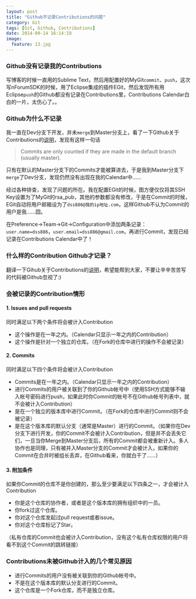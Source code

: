 ```yaml
---
layout: post
title: "Github不记录Contributions的问题"
category: Git
tags: [Git, Github, Contributions]
date: 2014-09-14 16:14:19
image:
  feature: 13.jpg
---
```


### Github没有记录我的Contributions

写博客的时候一直用的Sublime Text，然后用配置好的MyGit`commit`、`push`，这次写nForumSDK的时候，用了Eclipse集成的插件EGit，然后发现所有用Eclipse`push`的Github都没有记录在Contributions里，Contributions Calendar白白的一片，太伤心了。。

### Github为什么不记录

我一直在Dev分支下开发，并未`merge`到Master分支上，看了一下Github关于Contributions的[说明](https://help.github.com/articles/why-are-my-contributions-not-showing-up-on-my-profile)，发现有这样一句话

> Commits are only counted if they are made in the default branch (usually master).

只有在默认的Master分支下的Commits才能被算进去，于是我到Master分支下`merge`了Dev分支，发现仍然没有出现在我的Calendar中……

经过各种排查，发现了问题的所在。我在配置EGit的时候，图方便仅仅将其SSH Key设置为了MyGit的rsa_pub，其他的参数都没有修改，于是在Commit的时候，EGit自动将用户邮箱设为了`dss886@我的ip地址.com`，这样Github不认为Commit的用户是我……囧。

在Preference->Team->Git->Configuration中添加两条记录：`user.name=dss886`，`user.email=dss886@gmail.com`，再进行Commit，发现已经记录在Contributions Calendar中了！

### 什么样的Contribution Github才记录？

翻译一下Gihub关于Contributions的[说明](https://help.github.com/articles/why-are-my-contributions-not-showing-up-on-my-profile)，希望能帮到大家，不要让辛辛苦苦写的代码被Github忽视了:)

### 会被记录的Contribution情形

#### 1. Issues and pull requests

同时满足以下两个条件将会被计入Contribution

+ 这个操作是在一年之内。（Calendar只显示一年之内的Contribution）
+ 这个操作是针对一个独立的仓库。（在Fork的仓库中进行的操作不会被记录）

#### 2. Commits

同时满足以下四个条件将会被计入Contribution

+ Commits是在一年之内。（Calendar只显示一年之内的Contribution）
+ 进行Commits的用户被关联到了你的Github帐号中（使用SSH方式能够不输入帐号密码进行push，如果此时你Commit的帐号不在Github帐号列表中，就不会被计入Contribution）
+ 是在一个独立的版本库中进行Commit。（在Fork的仓库中进行Commit则不会被记录）
+ 是在这个版本库的默认分支（通常是Master）进行的Commit。（如果你在Dev分支下进行开发，你的Commit不会被计入Contribution，但是并不会丢失它们，一旦当你Merge到Master分支后，所有的Commit都会被重新计入。多人协作也是同理，只有被并入Master分支的Commit才会被计入，如果你的Commit在合并时被组长丢弃，在Github看来，你就白干了……）

#### 3. 附加条件

如果你Commit的仓库不是你创建的，那么至少要满足以下四条之一，才会被计入Contribution

+ 你是这个仓库的协作者，或者是这个版本库的拥有组织中的一员。
+ 你fork过这个仓库。
+ 你对这个仓库发起过pull request或者issue。
+ 你对这个仓库标记了Star。

（私有仓库的Commit也会被计入Contribution，没有这个私有仓库权限的用户将看不到这个Commit的跳转链接）

### Contributions未被Github计入的几个常见原因

+ 进行Commits的用户没有被关联到你的Github帐号中。
+ 不是在这个版本库的默认分支进行的Commit。
+ 这个仓库是一个Fork仓库，而不是独立仓库。
